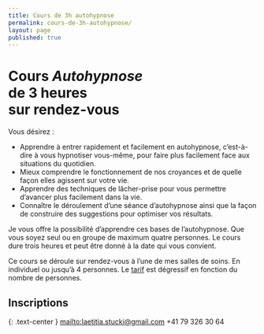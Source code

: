 ```yaml
---
title: Cours de 3h autohypnose
permalink: cours-de-3h-autohypnose/
layout: page
published: true
---
```



# Cours *Autohypnose*<br/>de 3 heures<br/>sur rendez-vous

Vous désirez :

- Apprendre à entrer rapidement et facilement en autohypnose, c’est-à-dire à vous hypnotiser vous-même, pour faire plus facilement face aux situations du quotidien.
- Mieux comprendre le fonctionnement de nos croyances et de quelle façon elles agissent sur votre vie.
- Apprendre des techniques de lâcher-prise pour vous permettre d’avancer plus facilement dans la vie.
- Connaître le déroulement d’une séance d’autohypnose ainsi que la façon de construire des suggestions pour optimiser vos résultats.

Je vous offre la possibilité d’apprendre ces bases de l’autohypnose. Que vous soyez seul ou en groupe de maximum quatre personnes. Le cours dure trois heures et peut être donné à la date qui vous convient.

Ce cours se déroule sur rendez-vous à l’une de mes salles de soins. En individuel ou jusqu’à 4 personnes. Le [tarif](http://laetitia-stucki.ch/tarifs/) est dégressif en fonction du nombre de personnes.


## Inscriptions

{: .text-center }
<mailto:laetitia.stucki@gmail.com>
<i class="fa fa-mobile"></i> +41 79 326 30 64

